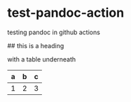 # test-pandoc-action
testing pandoc in github actions

## this is a heading

with a table underneath

| a | b | c |
| --- | --- | --- |
| 1 | 2 | 3
